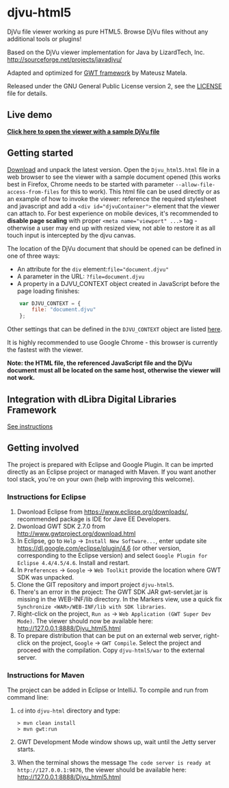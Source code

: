 # djvu-html5
DjVu file viewer working as pure HTML5. Browse DjVu files without any additional tools or plugins!

Based on the DjVu viewer implementation for Java by LizardTech, Inc.
http://sourceforge.net/projects/javadjvu/

Adapted and optimized for [GWT framework](http://www.gwtproject.org/) by Mateusz Matela.

Released under the GNU General Public License version 2, see the [LICENSE](LICENSE) file for details.

## Live demo

**[Click here to open the viewer with a sample DjVu file](http://mateusz-matela.github.io/djvu-html5/demo.html)**

## Getting started

[Download](https://github.com/mateusz-matela/djvu-html5/releases) and unpack the latest version. Open the `Djvu_html5.html` file in a web browser to see the viewer with a sample document opened (this works best in Firefox, Chrome needs to be started with parameter `--allow-file-access-from-files` for this to work).
This html file can be used directly or as an example of how to invoke the viewer: reference the required stylesheet and javascript and add a `<div id="djvuContainer">` element that the viewer can attach to.
For best experience on mobile devices, it's recommended to **disable page scaling** with proper `<meta name="viewport" ...>` tag - otherwise a user may end up with resized view, not able to restore it as all touch input is intercepted by the djvu canvas.

The location of the DjVu document that should be opened can be defined in one of three ways:

* An attribute for the `div` element:`file="document.djvu"`
* A parameter in the URL: `?file=document.djvu`
* A property in a DJVU_CONTEXT object created in JavaScript before the page loading finishes:
```javascript
	var DJVU_CONTEXT = {
		file: "document.djvu"
	};
```
Other settings that can be defined in the `DJVU_CONTEXT` object are listed [here](https://github.com/mateusz-matela/djvu-html5/wiki/Advanced-configuration).

It is highly recommended to use Google Chrome - this browser is currently the fastest with the viewer.

**Note: the HTML file, the referenced JavaScript file and the DjVu document must all be located on the same host, otherwise the viewer will not work.**

## Integration with dLibra Digital Libraries Framework

[See instructions](extras/dlibra/README.md)

## Getting involved

The project is prepared with Eclipse and Google Plugin. It can be imprted directly as an Eclipse project or managed with Maven. If you want another tool stack, you're on your own (help with improving this welcome).

### Instructions for Eclipse

1. Dwonload Eclipse from https://www.eclipse.org/downloads/, recommended package is IDE for Jave EE Developers.
2. Dwonload GWT SDK 2.7.0 from http://www.gwtproject.org/download.html
3. In Eclipse, go to `Help` -> `Install New Software...`, enter update site https://dl.google.com/eclipse/plugin/4.6 (or other version, corresponding to the Eclipse version) and select `Google Plugin for Eclipse 4.4/4.5/4.6`. Install and restart.
4. In `Preferences` -> `Google` -> `Web Toolkit` provide the location where GWT SDK was unpacked.
5. Clone the GIT repository and import project `djvu-html5`.
6. There's an error in the project: The GWT SDK JAR gwt-servlet.jar is missing in the WEB-INF/lib directory.
In the Markers view, use a quick fix `Synchronize <WAR>/WEB-INF/lib with SDK libraries`.
7. Right-click on the project, `Run as` -> `Web Application (GWT Super Dev Mode)`. The viewer should now be available here: http://127.0.0.1:8888/Djvu_html5.html
8. To prepare distribution that can be put on an external web server, right-click on the project, `Google` -> `GWT Compile`. Select the project and proceed with the compilation. Copy `djvu-html5/war` to the external server.

### Instructions for Maven

The project can be added in Eclipse or IntelliJ.
To compile and run from command line:

1. `cd` into `djvu-html` directory and type:

    ```
    > mvn clean install
    > mvn gwt:run
    ```

2. GWT Development Mode window shows up, wait until the Jetty server starts.
3. When the terminal shows the message `The code server is ready at http://127.0.0.1:9876`, the viewer should be available here: http://127.0.0.1:8888/Djvu_html5.html

